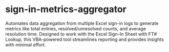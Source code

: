 # sign-in-metrics-aggregator
Automates data aggregation from multiple Excel sign-in logs to generate metrics like total entries, resolved/unresolved counts, and average resolution time. Designed to work with the Excel Sign-In Sheet with FT# Lookup, this VBA-powered tool streamlines reporting and provides insights with minimal effort.
